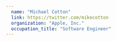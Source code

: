 ```yaml
---
  name: "Michael Cotton"
  link: https://twitter.com/mikecotton
  organization: "Apple, Inc."
  occupation_title: "Software Engineer"
---
```

